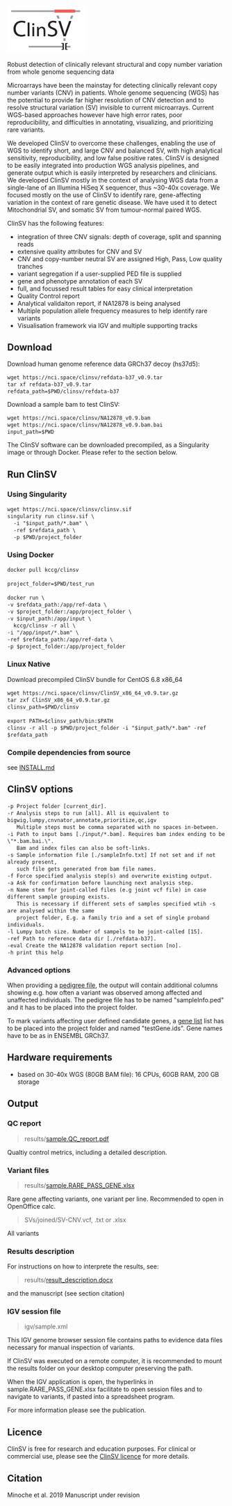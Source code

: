 <img src="clinsv_logo.png" alt="drawing" width="180"/>

Robust detection of clinically relevant structural and copy number variation from whole genome sequencing data

Microarrays have been the mainstay for detecting clinically relevant copy number variants (CNV) in patients. Whole genome sequencing (WGS) has the potential to provide far higher resolution of CNV detection and to resolve structural variation (SV) invisible to current microarrays. Current WGS-based approaches however have high error rates, poor reproducibility, and difficulties in annotating, visualizing, and prioritizing rare variants. 

We developed ClinSV to overcome these challenges, enabling the use of WGS to identify short, and large CNV and balanced SV, with high analytical sensitivity, reproducibility, and low false positive rates. ClinSV is designed to be easily integrated into production WGS analysis pipelines, and generate output which is easily interpreted by researchers and clinicians. We developed ClinSV mostly in the context of analysing WGS data from a single-lane of an Illumina HiSeq X sequencer, thus ~30-40x coverage. We focused mostly on the use of ClinSV to identify rare, gene-affecting variation in the context of rare genetic disease. We have used it to detect Mitochondrial SV, and somatic SV from tumour-normal paired WGS.

ClinSV has the following features:

* integration of three CNV signals: depth of coverage, split and spanning reads
* extensive quality attributes for CNV and SV
* CNV and copy-number neutral SV are assigned High, Pass, Low quality tranches
* variant segregation if a user-supplied PED file is supplied
* gene and phenotype annotation of each SV
* full, and focussed result tables for easy clinical interpretation
* Quality Control report
* Analytical validaiton report, if NA12878 is being analysed
* Multiple population allele frequency measures to help identify rare variants
* Visualisation framework via IGV and multiple supporting tracks

## Download

Download human genome reference data GRCh37 decoy (hs37d5):

```
wget https://nci.space/clinsv/refdata-b37_v0.9.tar
tar xf refdata-b37_v0.9.tar
refdata_path=$PWD/clinsv/refdata-b37
```

Download a sample bam to test ClinSV:

```
wget https://nci.space/clinsv/NA12878_v0.9.bam
wget https://nci.space/clinsv/NA12878_v0.9.bam.bai
input_path=$PWD
```

The ClinSV software can be downloaded precompiled, as a Singularity image or through Docker. Please refer to the section below.


## Run ClinSV

### Using Singularity
```
wget https://nci.space/clinsv/clinsv.sif 
singularity run clinsv.sif \
  -i "$input_path/*.bam" \
  -ref $refdata_path \
  -p $PWD/project_folder

```

### Using Docker
```
docker pull kccg/clinsv

project_folder=$PWD/test_run

docker run \
-v $refdata_path:/app/ref-data \
-v $project_folder:/app/project_folder \
-v $input_path:/app/input \
  kccg/clinsv -r all \
-i "/app/input/*.bam" \
-ref $refdata_path:/app/ref-data \
-p $project_folder:/app/project_folder
```

### Linux Native

Download precompiled ClinSV bundle for CentOS 6.8 x86_64

```
wget https://nci.space/clinsv/ClinSV_x86_64_v0.9.tar.gz
tar zxf ClinSV_x86_64_v0.9.tar.gz
clinsv_path=$PWD/clinsv

export PATH=$clinsv_path/bin:$PATH
clinsv -r all -p $PWD/project_folder -i "$input_path/*.bam" -ref $refdata_path
```

### Compile dependencies from source
see [INSTALL.md](INSTALL.md)


## ClinSV options

```
-p Project folder [current_dir]. 
-r Analysis steps to run [all]. All is equivalent to bigwig,lumpy,cnvnator,annotate,prioritize,qc,igv
   Multiple steps must be comma separated with no spaces in-between.
-i Path to input bams [./input/*.bam]. Requires bam index ending to be \"*.bam.bai.\". 
   Bam and index files can also be soft-links.
-s Sample information file [./sampleInfo.txt] If not set and if not already present, 
   such file gets generated from bam file names.
-f Force specified analysis step(s) and overwrite existing output.
-a Ask for confirmation before launching next analysis step.
-n Name stem for joint-called files (e.g joint vcf file) in case different sample grouping exists. 
   This is necessary if different sets of samples specified wtih -s are analysed within the same 
   project folder, E.g. a family trio and a set of single proband individuals.
-l Lumpy batch size. Number of sampels to be joint-called [15]. 
-ref Path to reference data dir [./refdata-b37].
-eval Create the NA12878 validation report section [no].
-h print this help

```


### Advanced options
When providing a [pedigree file](misc/sampleInfo.ped), the output will contain additional columns showing e.g. how often a variant was observed among affected and unaffected individuals. The pedigree file has to be named "sampleInfo.ped" and it has to be placed into the project folder.

To mark variants affecting user defined candidate genes, a [gene list](misc/testGene.ids) list has to be placed into the project folder and named "testGene.ids". Gene names have to be as in ENSEMBL GRCh37.

## Hardware requirements
* based on 30-40x WGS (80GB BAM file): 16 CPUs, 60GB RAM, 200 GB storage


## Output


### QC report


> results/[sample.QC\_report.pdf](results_test_data/sample.QC_report.pdf)

Qualtiy control metrics, including a detailed description.


### Variant files

> results/[sample.RARE\_PASS\_GENE.xlsx](results_test_data/sample.RARE_PASS_GENE.xlsx)

Rare gene affecting variants, one variant per line. Recommended to open in OpenOffice calc.

> SVs/joined/SV-CNV.vcf, .txt or .xlsx

All variants

### Results description

For instructions on how to interprete the results, see:
> results/[result\_description.docx](results_test_data/result_description.docx)

and the manuscript (see section citation)

### IGV session file

> igv/sample.xml

This IGV genome browser session file contains paths to evidence data files necessary for manual inspection of variants.

If ClinSV was executed on a remote computer, it is recommended to mount the results folder on your desktop computer preserving the path.

When the IGV application is open, the hyperlinks in sample.RARE\_PASS\_GENE.xlsx facilitate to open session files and to navigate to variants, if pasted into a spreadsheet program.

For more information please see the publication.

## Licence

ClinSV is free for research and education purposes. For clinical or commercial use, please see the [ClinSV licence](LICENCE.md) for more details.

## Citation

Minoche et al. 2019 Manuscript under revision

